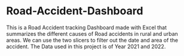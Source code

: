 # Road-Accident-Dashboard
This is a Road Accident tracking Dashboard made with Excel that summarizes the different causes of Road accidents in rural and urban areas.
We can use the two slicers to filter out the date and area of the accident.
The Data used in this project is of Year 2021 and 2022.
